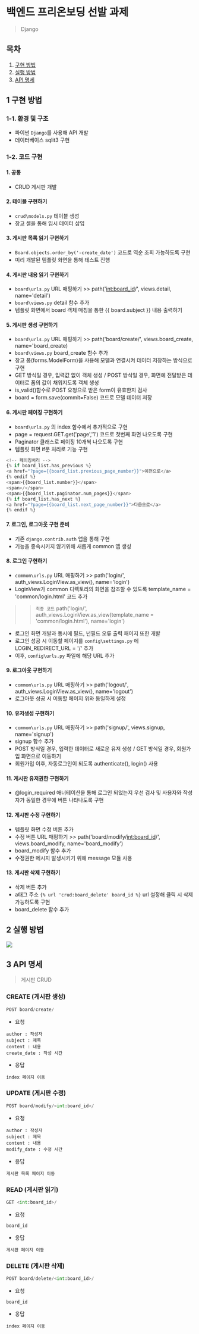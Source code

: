 # 백엔드 프리온보딩 선발 과제
> Django

## 목차
1. [구현 방법](#1-구현-방법)
2. [실행 방법](#2-실행-방법)
3. [API 명세](#3-API-명세)


## 1 구현 방법
### 1-1. 환경 및 구조
- 파이썬 `Django`를 사용해 API 개발
- 데이터베이스 sqlit3 구현

### 1-2. 코드 구현
#### 1. 공통
  - CRUD 게시판 개발
  
#### 2. 테이블 구현하기
  - `crud\models.py` 테이블 생성
  - 장고 셸을 통해 임시 데이터 삽입
  
#### 3. 게시판 목록 읽기 구현하기
  - `Board.objects.order_by('-create_date')` 코드로 역순 조회 가능하도록 구현
  - 미리 개발된 템플릿 화면을 통해 테스트 진행

#### 4. 게시판 내용 읽기 구현하기
  - `board\urls.py` URL 매핑하기 >> path('<int:board_id>/', views.detail, name='detail')
  - `board\views.py` detail 함수 추가
  - 템플릿 화면에서 board 객체 매칭을 통한 {{ board.subject }} 내용 출력하기

#### 5. 게시판 생성 구현하기
  - `board\urls.py` URL 매핑하기 >> path('board/create/', views.board_create, name='board_create)
  - `board\views.py` board_create 함수 추가
  - 장고 폼(forms.ModelForm)을 사용해 모델과 연결시켜 데이터 저장하는 방식으로 구현
  - GET 방식일 경우, 입력값 없이 객체 생성 / POST 방식일 경우, 화면에 전달받은 데이터로 폼의 값이 채워지도록 객체 생성
  - is_valid()함수로 POST 요청으로 받은 form이 유효한지 검사
  - board = form.save(commit=False) 코드로 모델 데이터 저장

#### 6. 게시판 페이징 구현하기
  - `board\urls.py` 의 index 함수에서 추가적으로 구현
  - page = request.GET.get('page','1') 코드로 첫번째 화면 나오도록 구현
  - Paginator 클래스로 페이징 10개씩 나오도록 구현
  - 템플릿 화면 if문 처리로 기능 구현
  ```python
  <!-- 페이징처리 -->
  {% if board_list.has_previous %}
  <a href="?page={{board_list.previous_page_number}}">이전으로</a>
  {% endif %}
  <span>{{board_list.number}}</span>
  <span>/</span>
  <span>{{board_list.paginator.num_pages}}</span>
  {% if board_list.has_next %}
  <a href="?page={{board_list.next_page_number}}">다음으로</a>
  {% endif %}
  ```

#### 7. 로그인, 로그아웃 구현 준비
  - 기존 `django.contrib.auth` 앱을 통해 구현
  - 기능을 종속시키지 않기위해 새롭게 common 앱 생성

#### 8. 로그인 구현하기
  - `commom\urls.py` URL 매핑하기 >> path('login/', auth_views.LoginView.as_view(), name='login')
  - LoginView가 common 디렉토리의 화면을 참조할 수 있도록 template_name = 'common/login.html' 코드 추가 
  >> `최종 코드` path('login/', auth_views.LoginView.as_view(template_name = 'common/login.html'), name='login')
  - 로그인 화면 개발과 동시에 필드, 넌필드 오류 출력 패이지 또한 개발 
  - 로그인 성공 시 이동할 페이지를 `config\settings.py` 에 LOGIN_REDIRECT_URL = '/' 추가
  - 이후, `config\urls.py` 파일에 해당 URL 추가
  
#### 9. 로그아웃 구현하기
  - `commom\urls.py` URL 매핑하기 >> path('logout/', auth_views.LoginView.as_view(), name='logout')
  - 로그아웃 성공 시 이동할 페이지 위와 동일하게 설정

#### 10. 유저생성 구현하기
  - `commom\urls.py` URL 매핑하기 >> path('signup/', views.signup, name='signup')
  - signup 함수 추가 
  - POST 방식일 경우, 입력한 데이터로 새로운 유저 생성 / GET 방식일 경우, 회원가입 화면으로 이동하기
  - 회원가입 이후, 자동로그인이 되도록 authenticate(), login() 사용

#### 11. 게시판 유저권한 구현하기
  - @login_required 애너테이션을 통해 로그인 되었는지 우선 검사 및 사용자와 작성자가 동일한 경우에 버튼 나타나도록 구현

#### 12. 게시판 수정 구현하기
  - 템플릿 화면 수정 버튼 추가
  - 수정 버튼 URL 매핑하기 >> path('board/modify/<int:board_id>/', views.board_modify, name='board_modify')
  - board_modify 함수 추가 
  - 수정권한 메시지 발생시키기 위해 message 모듈 사용

#### 13. 게시판 삭제 구현하기
  - 삭제 버튼 추가
  - a태그 주소 `{% url 'crud:board_delete' board_id %}` url 설정해 클릭 시 삭제 가능하도록 구현
  - board_delete 함수 추가
  
  
## 2 실행 방법

![](endpoint.png)

## 3 API 명세

> 게시판 CRUD

### CREATE (게시판 생성)
```python
POST board/create/
```
- 요청
```
author : 작성자
subject : 제목 
content : 내용
create_date : 작성 시간 
```
- 응답
```
index 페이지 이동
```

### UPDATE (게시판 수정)
```python
POST board/modify/<int:board_id>/ 
```
- 요청
```
author : 작성자
subject : 제목
content : 내용
modify_date : 수정 시간
```
- 응답
```
게시판 목록 페이지 이동
```

### READ (게시판 읽기)
```python
GET <int:board_id>/
```
- 요청
```
board_id
```
- 응답
```
게시판 페이지 이동
```

### DELETE (게시판 삭제)
```python
POST board/delete/<int:board_id>/
```
- 요청
```
board_id
```
- 응답
```
index 페이지 이동
```
